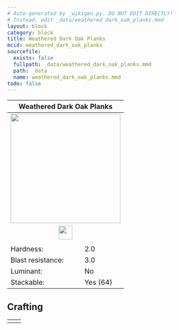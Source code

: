 ```yaml
---
# Auto-generated by _wikigen.py. DO NOT EDIT DIRECTLY!
# Instead, edit _data/weathered_dark_oak_planks.mmd
layout: block
category: block
title: Weathered Dark Oak Planks
mcid: weathered_dark_oak_planks
sourcefile:
  exists: false
  fullpath: _data/weathered_dark_oak_planks.mmd
  path: _data
  name: weathered_dark_oak_planks.mmd
todo: false
---
```


<table class="block-info"><thead><tr>
<th colspan=2>Weathered Dark Oak Planks</th>
</tr></thead><tbody>
<tr><td colspan=2 class="cell-image-big" style="text-align:center"><img src="/allotment/img/textures/allotment/weathered_dark_oak_planks.png" width="256" height="256" alt="" class="preview-icon"></td></tr>
<tr><td colspan=2 class="cell-image-small" style="text-align:center"><img src="/allotment/img/inventory_textures/allotment/weathered_dark_oak_planks.png" width="32" height="32" alt="" class="inventory-icon"></td></tr>
<tr><td colspan=2 style="text-align:center"><span class="tool-info tool-axe tool-level-0" title="Breaks faster with an Axe"></span></td></tr>
<tr><td>Hardness:</td><td>2.0</td></tr>
<tr><td>Blast resistance:</td><td>3.0</td></tr>
<tr><td>Luminant:</td><td>No</td></tr>
<tr><td>Stackable:</td><td>Yes (64)</td></tr>
</tbody></table>

## Crafting

<table class="crafting-recipe crafting-shapeless"><tbody><tr>
<td><div class="crafting-ingredients">
<div class="crafting-ingredient">
<span title="Chipped Dark Oak Planks" class="item item-allotment:chipped_dark_oak_planks item-type-item" style="background-image:url(&quot;/allotment/img/inventory_textures/allotment/chipped_dark_oak_planks.png&quot;)"></span>
</div>
<div class="crafting-ingredient">
<span class="item item-type-multiple" style="--item-count:6">
<span title="Wooden Axe" class="item item-child item-minecraft:wooden_axe item-type-item" style="background-image:url(&quot;/allotment/img/inventory_textures/minecraft/wooden_axe.png&quot;)"></span>
<span title="Stone Axe" class="item item-child item-minecraft:stone_axe item-type-item" style="background-image:url(&quot;/allotment/img/inventory_textures/minecraft/stone_axe.png&quot;)"></span>
<span title="Golden Axe" class="item item-child item-minecraft:golden_axe item-type-item" style="background-image:url(&quot;/allotment/img/inventory_textures/minecraft/golden_axe.png&quot;)"></span>
<span title="Iron Axe" class="item item-child item-minecraft:iron_axe item-type-item" style="background-image:url(&quot;/allotment/img/inventory_textures/minecraft/iron_axe.png&quot;)"></span>
<span title="Diamond Axe" class="item item-child item-minecraft:diamond_axe item-type-item" style="background-image:url(&quot;/allotment/img/inventory_textures/minecraft/diamond_axe.png&quot;)"></span>
<span title="Netherite Axe" class="item item-child item-minecraft:netherite_axe item-type-item" style="background-image:url(&quot;/allotment/img/inventory_textures/minecraft/netherite_axe.png&quot;)"></span>
</span>
</div>
</div></td>
<td class="result">
<div class="result-inner">
<div class="result-slot">
<span title="Weathered Dark Oak Planks" class="item item-allotment:weathered_dark_oak_planks" style="background-image:url(&quot;/allotment/img/inventory_textures/allotment/weathered_dark_oak_planks.png&quot;)"></span>
</div>
</div>
</td>
</tr></tbody></table>